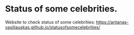 # Status of some celebrities.
Website to check status of some celebrities: https://antanas-vasiliauskas.github.io/statusofsomecelebrities/
